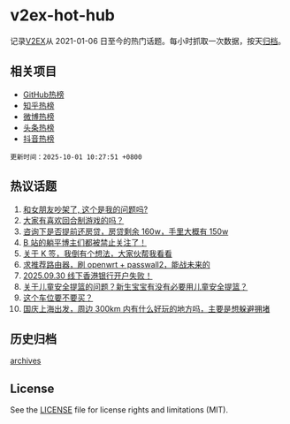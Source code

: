 # v2ex-hot-hub

 记录[V2EX](https://www.v2ex.com/)从 2021-01-06 日至今的热门话题。每小时抓取一次数据，按天[归档](archives)。
 
 ## 相关项目

- [GitHub热榜](https://github.com/lonnyzhang423/github-hot-hub)
- [知乎热榜](https://github.com/lonnyzhang423/zhihu-hot-hub)
- [微博热榜](https://github.com/lonnyzhang423/weibo-hot-hub)
- [头条热榜](https://github.com/lonnyzhang423/toutiao-hot-hub)
- [抖音热榜](https://github.com/lonnyzhang423/douyin-hot-hub)


 `更新时间：2025-10-01 10:27:51 +0800`

## 热议话题

1. [和女朋友吵架了, 这个是我的问题吗?](https://www.v2ex.com/t/1162864)
1. [大家有喜欢回合制游戏的吗？](https://www.v2ex.com/t/1162854)
1. [咨询下是否提前还房贷，房贷剩余 160w，手里大概有 150w](https://www.v2ex.com/t/1162827)
1. [B 站的躺平博主们都被禁止关注了！](https://www.v2ex.com/t/1162913)
1. [关于 K 签，我倒有个想法，大家伙帮我看看](https://www.v2ex.com/t/1162833)
1. [求推荐路由器，刷 openwrt + passwall2，能战未来的](https://www.v2ex.com/t/1162867)
1. [2025.09.30 线下香港银行开户失败！](https://www.v2ex.com/t/1162931)
1. [关于儿童安全提篮的问题？新生宝宝有没有必要用儿童安全提篮？](https://www.v2ex.com/t/1162841)
1. [这个车位要不要买？](https://www.v2ex.com/t/1162937)
1. [国庆上海出发，周边 300km 内有什么好玩的地方吗，主要是想躲避拥堵](https://www.v2ex.com/t/1162829)

## 历史归档

[archives](archives)

## License

See the [LICENSE](LICENSE) file for license rights and limitations (MIT).
